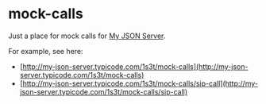 # mock-calls

Just a place for mock calls for [My JSON Server](https://my-json-server.typicode.com/).

For example, see here:

* [http://my-json-server.typicode.com/1s3t/mock-calls](http://my-json-server.typicode.com/1s3t/mock-calls)
* [http://my-json-server.typicode.com/1s3t/mock-calls/sip-call](http://my-json-server.typicode.com/1s3t/mock-calls/sip-call)
